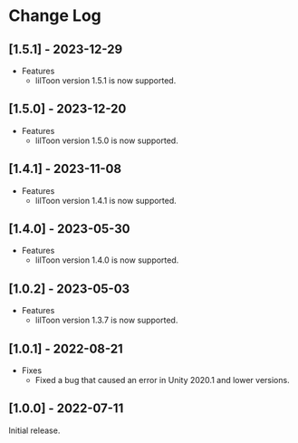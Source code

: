 # Change Log

## [1.5.1] - 2023-12-29

- Features
  - lilToon version 1.5.1 is now supported.

## [1.5.0] - 2023-12-20

- Features
  - lilToon version 1.5.0 is now supported.

## [1.4.1] - 2023-11-08

- Features
  - lilToon version 1.4.1 is now supported.

## [1.4.0] - 2023-05-30

- Features
  - lilToon version 1.4.0 is now supported.

## [1.0.2] - 2023-05-03

- Features
  - lilToon version 1.3.7 is now supported.

## [1.0.1] - 2022-08-21

- Fixes
  - Fixed a bug that caused an error in Unity 2020.1 and lower versions.

## [1.0.0] - 2022-07-11
Initial release.

